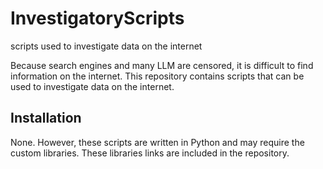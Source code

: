 # InvestigatoryScripts
scripts used to investigate data on the internet

Because search engines and many LLM are censored, it is difficult to find information on the internet. This repository contains scripts that can be used to investigate data on the internet.


## Installation

None. However, these scripts are written in Python and may require the custom libraries. These libraries links are included in the repository.
 
